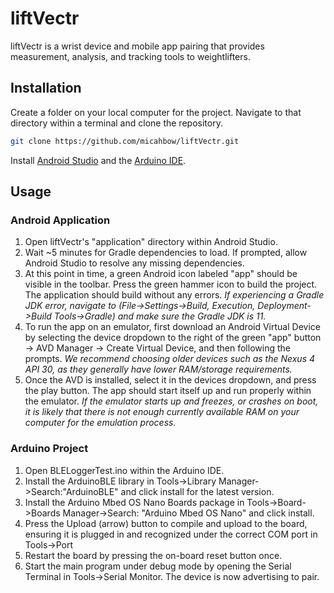 # liftVectr

liftVectr is a wrist device and mobile app pairing that provides measurement, analysis, and tracking tools to weightlifters.

## Installation

Create a folder on your local computer for the project. Navigate to that directory within a terminal and clone the repository.

```bash
git clone https://github.com/micahbow/liftVectr.git
```
Install [Android Studio](https://developer.android.com/studio) and the [Arduino IDE](https://docs.arduino.cc/software/ide-v1).

## Usage

### Android Application

1. Open liftVectr's "application" directory within Android Studio.
2. Wait ~5 minutes for Gradle dependencies to load. If prompted, allow Android Studio to resolve any missing dependencies. 
3. At this point in time, a green Android icon labeled "app" should be visible in the toolbar. Press the green hammer icon to build the project. The application should build without any errors. *If experiencing a Gradle JDK error, navigate to (File->Settings->Build, Execution, Deployment->Build Tools->Gradle) and make sure the Gradle JDK is 11.*
4. To run the app on an emulator, first download an Android Virtual Device by selecting the device dropdown to the right of the green "app" button -> AVD Manager -> Create Virtual Device, and then following the prompts. *We recommend choosing older devices such as the Nexus 4 API 30, as they generally have lower RAM/storage requirements.*
5. Once the AVD is installed, select it in the devices dropdown, and press the play button. The app should start itself up and run properly within the emulator. *If the emulator starts up and freezes, or crashes on boot, it is likely that there is not enough currently available RAM on your computer for the emulation process.*

### Arduino Project

1. Open BLELoggerTest.ino within the Arduino IDE.
2. Install the ArduinoBLE library in Tools->Library Manager->Search:"ArduinoBLE" and click install for the latest version.
3. Install the Arduino Mbed OS Nano Boards package in Tools->Board->Boards Manager->Search: "Arduino Mbed OS Nano" and click install.
4. Press the Upload (arrow) button to compile and upload to the board, ensuring it is plugged in and recognized under the correct COM port in Tools->Port
5. Restart the board by pressing the on-board reset button once.
6. Start the main program under debug mode by opening the Serial Terminal in Tools->Serial Monitor. The device is now advertising to pair.